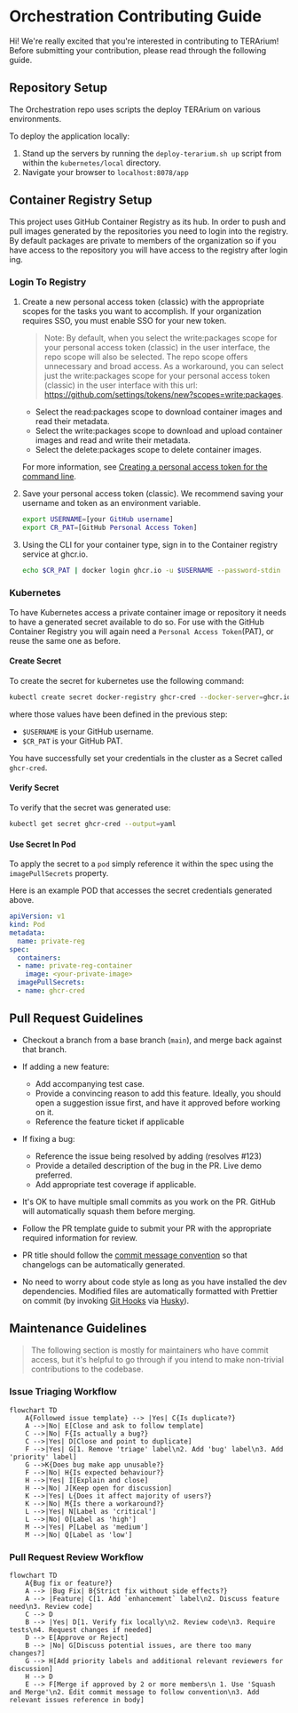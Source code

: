 # Orchestration Contributing Guide

Hi! We're really excited that you're interested in contributing to TERArium! Before submitting your contribution, please read through the following guide.



## Repository Setup

The Orchestration repo uses scripts the deploy TERArium on various environments.

To deploy the application locally:

1. Stand up the servers by running the `deploy-terarium.sh up` script from within the `kubernetes/local` directory.
4. Navigate your browser to `localhost:8078/app` 



## Container Registry Setup
This project uses GitHub Container Registry as its hub. In order to push and pull images generated by the repositories you need to login into the registry. By default packages are private to members of the organization so if you have access to the repository you will have access to the registry after login ing.

### Login To Registry

1. Create a new personal access token (classic) with the appropriate scopes for the tasks you want to accomplish. If your organization requires SSO, you must enable SSO for your new token.

	> Note: By default, when you select the write:packages scope for your personal access token (classic) in the user interface, the repo scope will also be selected. The repo scope offers unnecessary and broad access. As a workaround, you can select just the write:packages scope for your personal access token (classic) in the user interface with this url: https://github.com/settings/tokens/new?scopes=write:packages.

   - Select the read:packages scope to download container images and read their metadata.
   - Select the write:packages scope to download and upload container images and read and write their metadata.
   - Select the delete:packages scope to delete container images.

	For more information, see [Creating a personal access token for the command line](https://docs.github.com/en/github/authenticating-to-github/creating-a-personal-access-token-for-the-command-line).

2. Save your personal access token (classic). We recommend saving your username and token as an environment variable.

	```sh
	export USERNAME=[your GitHub username]
	export CR_PAT=[GitHub Personal Access Token]
	```

3. Using the CLI for your container type, sign in to the Container registry service at ghcr.io.

	```sh
	echo $CR_PAT | docker login ghcr.io -u $USERNAME --password-stdin
	```

### Kubernetes
To have Kubernetes access a private container image or repository it needs to have a generated secret available to do so. For use with the GitHub Container Registry you will again need a `Personal Access Token`(PAT), or reuse the same one as before.

#### Create Secret
To create the secret for kubernetes use the following command:
```sh
kubectl create secret docker-registry ghcr-cred --docker-server=ghcr.io --docker-password=$CR_PAT --docker-username=$USERNAME
```
where those values have been defined in the previous step:
- `$USERNAME` is your GitHub username.
- `$CR_PAT` is your GitHub PAT.

You have successfully set your credentials in the cluster as a Secret called `ghcr-cred`.

#### Verify Secret
To verify that the secret was generated use:
```sh
kubectl get secret ghcr-cred --output=yaml
```

#### Use Secret In Pod
To apply the secret to a `pod` simply reference it within the spec using the `imagePullSecrets` property.

Here is an example POD that accesses the secret credentials generated above.
```yml
apiVersion: v1
kind: Pod
metadata:
  name: private-reg
spec:
  containers:
  - name: private-reg-container
    image: <your-private-image>
  imagePullSecrets:
  - name: ghcr-cred
```



## Pull Request Guidelines

- Checkout a branch from a base branch (`main`), and merge back against that branch.

- If adding a new feature:
  - Add accompanying test case.
  - Provide a convincing reason to add this feature. Ideally, you should open a suggestion issue first, and have it approved before working on it.
  - Reference the feature ticket if applicable

- If fixing a bug:
  - Reference the issue being resolved by adding (resolves #123)
  - Provide a detailed description of the bug in the PR. Live demo preferred.
  - Add appropriate test coverage if applicable.

- It's OK to have multiple small commits as you work on the PR. GitHub will automatically squash them before merging.

- Follow the PR template guide to submit your PR with the appropriate required information for review.

- PR title should follow the [commit message convention](../Conventional%20Commits%20Cheat%20Sheet.pdf) so that changelogs can be automatically generated.

- No need to worry about code style as long as you have installed the dev dependencies. Modified files are automatically formatted with Prettier on commit (by invoking [Git Hooks](https://git-scm.com/docs/githooks) via [Husky](https://typicode.github.io/husky/#/)).



## Maintenance Guidelines

> The following section is mostly for maintainers who have commit access, but it's helpful to go through if you intend to make non-trivial contributions to the codebase.

### Issue Triaging Workflow

```mermaid
flowchart TD
	A{Followed issue template} --> |Yes| C{Is duplicate?}
	A -->|No| E[Close and ask to follow template]
	C -->|No| F{Is actually a bug?}
	C -->|Yes| D[Close and point to duplicate]
	F -->|Yes| G[1. Remove 'triage' label\n2. Add 'bug' label\n3. Add 'priority' label]
	G -->K{Does bug make app unusable?}
	F -->|No| H{Is expected behaviour?}
	H -->|Yes| I[Explain and close]
	H -->|No| J[Keep open for discussion]
	K -->|Yes| L{Does it affect majority of users?}
	K -->|No| M{Is there a workaround?}
	L -->|Yes| N[Label as 'critical']
	L -->|No| O[Label as 'high']
	M -->|Yes| P[Label as 'medium']
	M -->|No| Q[Label as 'low']
```
### Pull Request Review Workflow

```mermaid
flowchart TD
	A{Bug fix or feature?}
	A --> |Bug Fix| B{Strict fix without side effects?}
	A --> |Feature| C[1. Add `enhancement` label\n2. Discuss feature need\n3. Review code]
	C --> D
	B --> |Yes| D[1. Verify fix locally\n2. Review code\n3. Require tests\n4. Request changes if needed]
	D --> E[Approve or Reject]
	B --> |No| G[Discuss potential issues, are there too many changes?]
	G --> H[Add priority labels and additional relevant reviewers for discussion]
	H --> D
	E --> F[Merge if approved by 2 or more members\n 1. Use 'Squash and Merge'\n2. Edit commit message to follow convention\n3. Add relevant issues reference in body]
```
